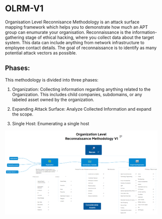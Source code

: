# OLRM-V1
Organisation Level Reconnisance Methodology is an attack surface mapping framework which helps you to demonstrate how much an APT group can enumurate your organisation. Reconnaissance is the information-gathering stage of ethical hacking, where you collect data about the target system. This data can include anything from network infrastructure to employee contact details. The goal of reconnaissance is to identify as many potential attack vectors as possible.

## Phases:
This methodology is divided into three phases:
1. Organization:
Collecting information regarding anything related to the Organization. This includes child companies, subdomains, or any labeled asset owned by the organization.

2. Expanding Attack Surface:
Analyze Collected Information and expand the scope.

3. Single Host:
Enumerating a single host

![alt text](https://github.com/pshthree/OLRM-V1/blob/main/OLRM.PNG?raw=true)

